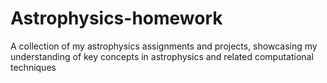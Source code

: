 # Astrophysics-homework
A collection of my astrophysics assignments and projects, showcasing my understanding of key concepts in astrophysics and related computational techniques
